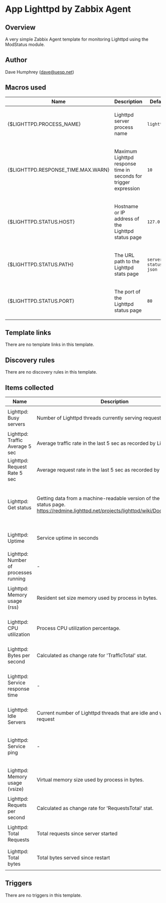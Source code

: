 # App Lighttpd by Zabbix Agent

## Overview

A very simple Zabbix Agent template for monitoring Lighttpd using the ModStatus module.



## Author

Dave Humphrey (dave@uesp.net)

## Macros used

|Name|Description|Default|Type|
|----|-----------|-------|----|
|{$LIGHTTPD.PROCESS_NAME}|<p>Lighttpd server process name</p>|`lighttpd`|Text macro|
|{$LIGHTTPD.RESPONSE_TIME.MAX.WARN}|<p>Maximum Lighttpd response time in seconds for trigger expression</p>|`10`|Text macro|
|{$LIGHTTPD.STATUS.HOST}|<p>Hostname or IP address of the Lighttpd status page</p>|`127.0.0.1`|Text macro|
|{$LIGHTTPD.STATUS.PATH}|<p>The URL path to the Lighttpd stats page</p>|`server-status?json`|Text macro|
|{$LIGHTTPD.STATUS.PORT}|<p>The port of the Lighttpd status page</p>|`80`|Text macro|
## Template links

There are no template links in this template.

## Discovery rules

There are no discovery rules in this template.

## Items collected

|Name|Description|Type|Key and additional info|
|----|-----------|----|----|
|Lighttpd: Busy servers|<p>Number of Lighttpd threads currently serving requests.</p>|`Dependent item`|lighttpd.servers.busy<p>Update: 0</p>|
|Lighttpd: Traffic Average 5 sec|<p>Average traffic rate in the last 5 sec as recorded by Lighttpd.</p>|`Dependent item`|lighttpd.traffic.average5s<p>Update: 0</p>|
|Lighttpd: Request Rate 5 sec|<p>Average request rate in the last 5 sec as recorded by Lighttpd.</p>|`Dependent item`|lighttpd.requests.average5s<p>Update: 0</p>|
|Lighttpd: Get status|<p>Getting data from a machine-readable version of the Lighttpd status page. https://redmine.lighttpd.net/projects/lighttpd/wiki/Docs_ModStatus</p>|`Zabbix agent`|web.page.get["{$LIGHTTPD.STATUS.HOST}","{$LIGHTTPD.STATUS.PATH}","{$LIGHTTPD.STATUS.PORT}"]<p>Update: 1m</p>|
|Lighttpd: Uptime|<p>Service uptime in seconds</p>|`Dependent item`|lighttpd.uptime<p>Update: 0</p>|
|Lighttpd: Number of processes running|<p>-</p>|`Zabbix agent`|proc.num["{$LIGHTTPD.PROCESS_NAME}"]<p>Update: 1m</p>|
|Lighttpd: Memory usage (rss)|<p>Resident set size memory used by process in bytes.</p>|`Zabbix agent`|proc.mem["{$LIGHTTPD.PROCESS_NAME}",,,,rss]<p>Update: 1m</p>|
|Lighttpd: CPU utilization|<p>Process CPU utilization percentage.</p>|`Zabbix agent`|proc.cpu.util["{$LIGHTTPD.PROCESS_NAME}"]<p>Update: 1m</p>|
|Lighttpd: Bytes per second|<p>Calculated as change rate for 'TrafficTotal' stat.</p>|`Dependent item`|lighttpd.bytes.rate<p>Update: 0</p>|
|Lighttpd: Service response time|<p>-</p>|`Zabbix agent`|net.tcp.service.perf[http,"{$LIGHTTPD.STATUS.HOST}","{$LIGHTTPD.STATUS.PORT}"]<p>Update: 1m</p>|
|Lighttpd: Idle Servers|<p>Current number of Lighttpd threads that are idle and waiting for a request</p>|`Dependent item`|lighttpd.servers.idle<p>Update: 0</p>|
|Lighttpd: Service ping|<p>-</p>|`Zabbix agent`|net.tcp.service[http,"{$LIGHTTPD.STATUS.HOST}","{$LIGHTTPD.STATUS.PORT}"]<p>Update: 1m</p>|
|Lighttpd: Memory usage (vsize)|<p>Virtual memory size used by process in bytes.</p>|`Zabbix agent`|proc.mem["{$LIGHTTPD.PROCESS_NAME}",,,,vsize]<p>Update: 1m</p>|
|Lighttpd: Requets per second|<p>Calculated as change rate for 'RequestsTotal' stat.</p>|`Dependent item`|lighttpd.requests.rate<p>Update: 0</p>|
|Lighttpd: Total Requests|<p>Total requests since server started</p>|`Dependent item`|lighttpd.requests.total<p>Update: 0</p>|
|Lighttpd: Total bytes|<p>Total bytes served since restart</p>|`Dependent item`|lighttpd.bytes<p>Update: 0</p>|
## Triggers

There are no triggers in this template.

